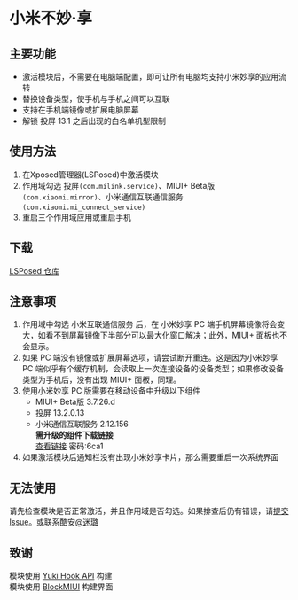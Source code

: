 # 小米不妙·享

## 主要功能
* 激活模块后，不需要在电脑端配置，即可让所有电脑均支持小米妙享的应用流转
* 替换设备类型，使手机与手机之间可以互联
* 支持在手机端镜像或扩展电脑屏幕
* 解锁 投屏 13.1 之后出现的白名单机型限制

## 使用方法

1. 在Xposed管理器(LSPosed)中激活模块
2. 作用域勾选 投屏`(com.milink.service)`、MIUI+ Beta版`(com.xiaomi.mirror)`、小米通信互联通信服务`(com.xiaomi.mi_connect_service)`
3. 重启三个作用域应用或重启手机

## 下载
[LSPosed 仓库](https://github.com/Xposed-Modules-Repo/com.gswxxn.unlockmilink/releases)

## 注意事项
1. 作用域中勾选 小米互联通信服务 后，在 小米妙享 PC 端手机屏幕镜像将会变大，如看不到屏幕镜像下半部分可以最大化窗口解决；此外，MIUI+ 面板也不会显示。
2. 如果 PC 端没有镜像或扩展屏幕选项，请尝试断开重连。这是因为小米妙享 PC 端似乎有个缓存机制，会读取上一次连接设备的设备类型；如果修改设备类型为手机后，没有出现 MIUI+ 面板，同理。
3. 使用小米妙享 PC 版需要在移动设备中升级以下组件
   * MIUI+ Beta版 3.7.26.d 
   * 投屏 13.2.0.13 
   * 小米通信互联服务 2.12.156  
   **需升级的组件下载链接**  
   [查看链接](https://wwp.lanzoub.com/b027lfxdc) 密码:6ca1
4. 如果激活模块后通知栏没有出现小米妙享卡片，那么需要重启一次系统界面

## 无法使用
请先检查模块是否正常激活，并且作用域是否勾选。如果排查后仍有错误，请[提交 Issue](https://github.com/GSWXXN/UnlockMiLink/issues/new)。或联系酷安[@迷璐](http://www.coolapk.com/u/1189245)

## 致谢
模块使用 [Yuki Hook API](https://github.com/fankes/YukiHookAPI) 构建  
模块使用 [BlockMIUI](https://github.com/Block-Network/blockmiui) 构建界面
